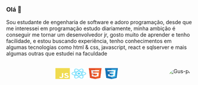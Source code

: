 ### Olá 👋
Sou estudante de engenharia de software e adoro programação, desde que me interessei em programação estudo diariamente, minha ambição é conseguir me tornar um desenvolvedor jr, gosto muito de aprender e tenho facilidade, e estou buscando experiência, tenho conhecimentos em algumas tecnologias como html & css, javascript, react e sqlserver e mais algumas outras que estudei na faculdade


<div  align="center" style="display: inline_block"><br>
  <img align="center" alt="Gus-Js" height="30" width="40" src="https://raw.githubusercontent.com/devicons/devicon/master/icons/javascript/javascript-plain.svg">
  <img align="center" alt="Gus-React" height="30" width="40" src="https://raw.githubusercontent.com/devicons/devicon/master/icons/react/react-original.svg">
  <img align="center" alt="Gus-HTML" height="30" width="40" src="https://raw.githubusercontent.com/devicons/devicon/master/icons/html5/html5-original.svg">
  <img align="center" alt="Gus-CSS" height="30" width="40" src="https://raw.githubusercontent.com/devicons/devicon/master/icons/css3/css3-original.svg">
  <img align="right" display="none" alt="Gus-pic" height="150" style="border-radius:50px;" src="">
</div>
